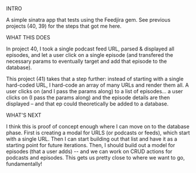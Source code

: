 INTRO

A simple sinatra app that tests using the Feedjira gem. See previous projects (40, 39) for the steps that got me here.

WHAT THIS DOES

In project 40, I took a single podcast feed URL, parsed & displayed all episodes, and let a user click on a single episode (and transfered the necessary params to eventually target and add that episode to the database).

This project (41) takes that a step further: instead of starting with a single hard-coded URL, I hard-code an array of many URLs and render them all. A user clicks on (and I pass the params along) to a list of episodes... a user clicks on (I pass the params along) and the episode details are then displayed – and that ep could theoretically be added to a database.

WHAT'S NEXT

I think this is proof of concept enough where I can move on to the database phase. First is creating a modal for URLS (or podcasts or feeds), which start with a single URL. Then I can start building out that list and have it as a starting point for future iterations. Then, I should build out a model for episodes (that a user adds) -- and we can work on CRUD actions for podcasts and episodes. This gets us pretty close to where we want to go, fundamentally!
